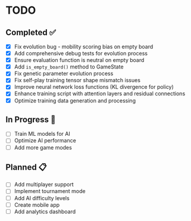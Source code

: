 # TODO

## Completed ✅

- [x] Fix evolution bug - mobility scoring bias on empty board
- [x] Add comprehensive debug tests for evolution process
- [x] Ensure evaluation function is neutral on empty board
- [x] Add `is_empty_board()` method to GameState
- [x] Fix genetic parameter evolution process
- [x] Fix self-play training tensor shape mismatch issues
- [x] Improve neural network loss functions (KL divergence for policy)
- [x] Enhance training script with attention layers and residual connections
- [x] Optimize training data generation and processing

## In Progress 🔄

- [ ] Train ML models for AI
- [ ] Optimize AI performance
- [ ] Add more game modes

## Planned 📋

- [ ] Add multiplayer support
- [ ] Implement tournament mode
- [ ] Add AI difficulty levels
- [ ] Create mobile app
- [ ] Add analytics dashboard
